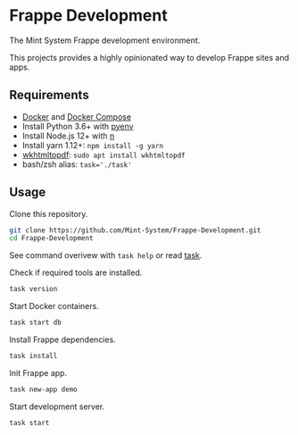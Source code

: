 Frappe Development
==================

The Mint System Frappe development environment.

This projects provides a highly opinionated way to develop Frappe sites and apps.

## Requirements

* [Docker](https://docs.docker.com/engine/install/) and [Docker Compose](https://docs.docker.com/compose/)
* Install Python 3.6+ with [pyenv](https://github.com/pyenv/pyenv)
* Install Node.js 12+ with [n](https://github.com/tj/n)
* Install yarn 1.12+: `npm install -g yarn`
* [wkhtmltopdf](https://wkhtmltopdf.org/): `sudo apt install wkhtmltopdf`
* bash/zsh alias: `task='./task'`

## Usage

Clone this repository.

```bash
git clone https://github.com/Mint-System/Frappe-Development.git
cd Frappe-Development
```

See command overivew with `task help` or read [task](task.md).

Check if required tools are installed.

```bash
task version
```

Start Docker containers.

```bash
task start db
```

Install Frappe dependencies.

```bash
task install
```

Init Frappe app.

```bash
task new-app demo
```

Start development server.

```bash
task start
```
